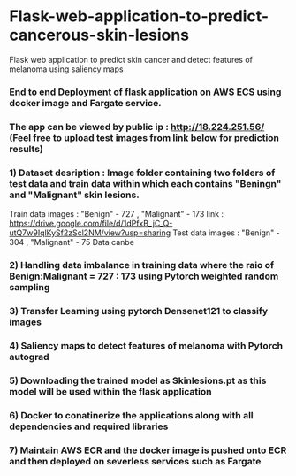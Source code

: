 

# Flask-web-application-to-predict-cancerous-skin-lesions

Flask web application to predict skin cancer and detect features of  melanoma using saliency maps 

### End  to end  Deployment of flask application on AWS ECS using docker image and  Fargate service. 

### The app can be viewed by public ip :  http://18.224.251.56/  (Feel free to upload test images from link below for prediction results) 

### 1)  Dataset desription : Image folder containing two folders of test data and train data within which each contains "Beningn" and "Malignant" skin lesions.

Train data images : "Benign" - 727  , "Malignant" - 173      link : https://drive.google.com/file/d/1dPfxB_jC_Q-utQ7w9IqlKySf2zScl2NM/view?usp=sharing
Test data images : "Benign" - 304 , "Malignant" - 75
Data canbe

### 2) Handling data imbalance in training data where the raio of Benign:Malignant  = 727 : 173 using  Pytorch weighted random sampling 

### 3) Transfer Learning using pytorch Densenet121 to classify images 

### 4) Saliency maps to detect features of melanoma with Pytorch autograd

### 5) Downloading  the trained model as Skinlesions.pt as this model will be used within the flask application  

### 6) Docker to conatinerize the applications along with all dependencies and required libraries

### 7) Maintain AWS ECR and the docker image is pushed onto ECR and then deployed on severless services such as Fargate
